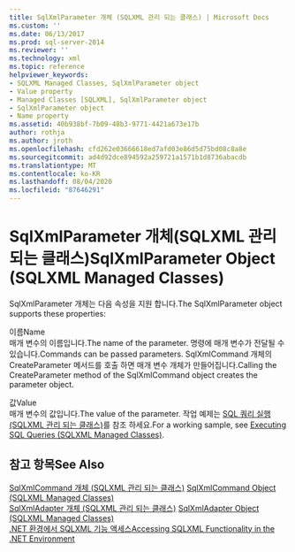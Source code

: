 ```yaml
---
title: SqlXmlParameter 개체 (SQLXML 관리 되는 클래스) | Microsoft Docs
ms.custom: ''
ms.date: 06/13/2017
ms.prod: sql-server-2014
ms.reviewer: ''
ms.technology: xml
ms.topic: reference
helpviewer_keywords:
- SQLXML Managed Classes, SqlXmlParameter object
- Value property
- Managed Classes [SQLXML], SqlXmlParameter object
- SqlXmlParameter object
- Name property
ms.assetid: 40b938bf-7b09-48b3-9771-4421a673e17b
author: rothja
ms.author: jroth
ms.openlocfilehash: cfd262e03666618ed7afd03e86d5d75bd08c8a8e
ms.sourcegitcommit: ad4d92dce894592a259721a1571b1d8736abacdb
ms.translationtype: MT
ms.contentlocale: ko-KR
ms.lasthandoff: 08/04/2020
ms.locfileid: "87646291"
---
```

# <a name="sqlxmlparameter-object-sqlxml-managed-classes"></a><span data-ttu-id="fcc33-102">SqlXmlParameter 개체(SQLXML 관리되는 클래스)</span><span class="sxs-lookup"><span data-stu-id="fcc33-102">SqlXmlParameter Object (SQLXML Managed Classes)</span></span>
  <span data-ttu-id="fcc33-103">SqlXmlParameter 개체는 다음 속성을 지원 합니다.</span><span class="sxs-lookup"><span data-stu-id="fcc33-103">The SqlXmlParameter object supports these properties:</span></span>  
  
 <span data-ttu-id="fcc33-104">이름</span><span class="sxs-lookup"><span data-stu-id="fcc33-104">Name</span></span>  
 <span data-ttu-id="fcc33-105">매개 변수의 이름입니다.</span><span class="sxs-lookup"><span data-stu-id="fcc33-105">The name of the parameter.</span></span> <span data-ttu-id="fcc33-106">명령에 매개 변수가 전달될 수 있습니다.</span><span class="sxs-lookup"><span data-stu-id="fcc33-106">Commands can be passed parameters.</span></span> <span data-ttu-id="fcc33-107">SqlXmlCommand 개체의 CreateParameter 메서드를 호출 하면 매개 변수 개체가 만들어집니다.</span><span class="sxs-lookup"><span data-stu-id="fcc33-107">Calling the CreateParameter method of the SqlXmlCommand object creates the parameter object.</span></span>  
  
 <span data-ttu-id="fcc33-108">값</span><span class="sxs-lookup"><span data-stu-id="fcc33-108">Value</span></span>  
 <span data-ttu-id="fcc33-109">매개 변수의 값입니다.</span><span class="sxs-lookup"><span data-stu-id="fcc33-109">The value of the parameter.</span></span> <span data-ttu-id="fcc33-110">작업 예제는 [SQL 쿼리 실행 &#40;SQLXML 관리 되는 클래스&#41;](sqlxml-4-0-net-framework-support-managed-classes.md)를 참조 하세요.</span><span class="sxs-lookup"><span data-stu-id="fcc33-110">For a working sample, see [Executing SQL Queries &#40;SQLXML Managed Classes&#41;](sqlxml-4-0-net-framework-support-managed-classes.md).</span></span>  
  
## <a name="see-also"></a><span data-ttu-id="fcc33-111">참고 항목</span><span class="sxs-lookup"><span data-stu-id="fcc33-111">See Also</span></span>  
 <span data-ttu-id="fcc33-112">[SqlXmlCommand 개체 &#40;SQLXML 관리 되는 클래스&#41;](sqlxml-managed-classes-sqlxmlcommand-object.md) </span><span class="sxs-lookup"><span data-stu-id="fcc33-112">[SqlXmlCommand Object &#40;SQLXML Managed Classes&#41;](sqlxml-managed-classes-sqlxmlcommand-object.md) </span></span>  
 <span data-ttu-id="fcc33-113">[SqlXmlAdapter 개체 &#40;SQLXML 관리 되는 클래스&#41;](sqlxml-managed-classes-sqlxmladapter-object.md) </span><span class="sxs-lookup"><span data-stu-id="fcc33-113">[SqlXmlAdapter Object &#40;SQLXML Managed Classes&#41;](sqlxml-managed-classes-sqlxmladapter-object.md) </span></span>  
 [<span data-ttu-id="fcc33-114">.NET 환경에서 SQLXML 기능 액세스</span><span class="sxs-lookup"><span data-stu-id="fcc33-114">Accessing SQLXML Functionality in the .NET Environment</span></span>](accessing-sqlxml-functionality-in-the-net-environment.md)  
  
  
